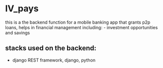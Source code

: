 # IV_pays
this is a the backend function for a mobile banking app that grants p2p loans, helps in financial management including: - investment opportunities and savings
## stacks used on the backend:
- django REST framework, django, python
